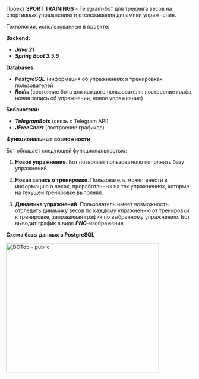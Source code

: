 Проект **SPORT TRAININGS** - Telegram-бот для трекинга весов на спортивных упражнениях и отслеживания динамики упражнения.

Технологии, использованные в проекте:

**Backend:**
- ***Java 21***
- ***Spring Boot 3.5.5***


**Databases:**
- ***PostgreSQL*** (информация об упражнениях и тренировках пользователей
- ***Redis*** (состояние бота для каждого пользователя: построение графа, новая запись об упражнении, новое упражнение)

**Библиотеки:**
- ***TelegramBots*** (связь с Telegram API)
- ***JFreeChart*** (построение графиков) 



**Функциональные возможности**

Бот обладает следующей функциональностью:

1. **Новое упражнение**. Бот позволяет пользователю пополнить базу упражнений.

2. **Новая запись о тренировке**. Пользователь может внести в информацию о весах, проработанных на тех упражнениях, которые на текущей тренировке выполнял.

3. **Динамика упражнений**. Пользователь имеет возможность отследить динамику весов по каждому упражнению от тренировки к тренировке, запрашивая график по выбранному упражнению. Бот выводит график в виде ***PNG***-изображения.



**Схема базы данных в PostgreSQL**

<img width="411" height="348" alt="BOTdb - public" src="https://github.com/user-attachments/assets/dd1f0e6c-10ca-4793-8eeb-16743ef35702" />
